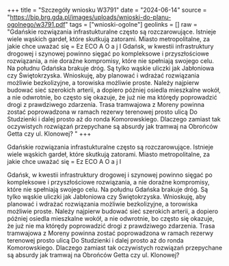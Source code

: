 +++
title = "Szczegóły wniosku W3791"
date = "2024-06-14"
source = "https://bip.brg.gda.pl/images/uploads/wnioski-do-planu-ogolnego/w3791.pdf"
tags = ["wnioski-ogolne"]
geolinks = []
raw = "Gdańskie rozwiązania infrastukturalne często są rozczarowujące. Istnieje wiele wąskich gardeł, które skutkują zatorami. Miasto metropolitalne, za jakie chce uważać się = Ez ECO A O a j I  Gdańsk, w kwestii infrastruktury drogowej i szynowej powinno sięgać po kompleksowe i przyszłościowe rozwiązania, a nie doraźne kompromisy, które nie spełniają swojego celu. Na połudnu Gdańska brakuje dróg. Są tylko wąskie uliczki jak Jabłoniowa czy Świętokrzyska.  Wnioskuję, aby planować i wdrażać rozwiązania możliwie bezkolizyjne, a torowiska możliwie proste. Należy najpierw budować sieć szerokich arterii, a dopiero później osiedla mieszkalne  wokół, a nie odwrotnie, bo często się okazuje, że już nie ma którędy poprowadzić drogi z prawdziwego zdarzenia. Trasa tramwajowa z Moreny powinna zostać poprowadzona w ramach  rezerwy terenowej prosto ulicą Do Studzienki i dalej prosto aż do ronda Komorowskiego. Dlaczego zamiast tak oczywistych rozwiązań przepychane są absurdy jak tramwaj na Obrońców Getta czy ul. Klonowej? "
+++

Gdańskie rozwiązania infrastukturalne często są rozczarowujące. Istnieje wiele
wąskich gardeł, które skutkują zatorami. Miasto metropolitalne, za jakie chce uważać się
= Ez ECO A O a j
I

Gdańsk, w kwestii infrastruktury drogowej i szynowej powinno sięgać po kompleksowe i
przyszłościowe rozwiązania, a nie doraźne kompromisy, które nie spełniają swojego celu. Na
połudnu Gdańska brakuje dróg. Są tylko wąskie uliczki jak Jabłoniowa czy Świętokrzyska. 
Wnioskuję, aby planować i wdrażać rozwiązania możliwie bezkolizyjne, a torowiska możliwie
proste. Należy najpierw budować sieć szerokich arterii, a dopiero później osiedla mieszkalne 
wokół, a nie odwrotnie, bo często się okazuje, że już nie ma którędy poprowadzić drogi z
prawdziwego zdarzenia. Trasa tramwajowa z Moreny powinna zostać poprowadzona w ramach 
rezerwy terenowej prosto ulicą Do Studzienki i dalej prosto aż do ronda Komorowskiego.
Dlaczego zamiast tak oczywistych rozwiązań przepychane są absurdy jak tramwaj na Obrońców
Getta czy ul. Klonowej?



